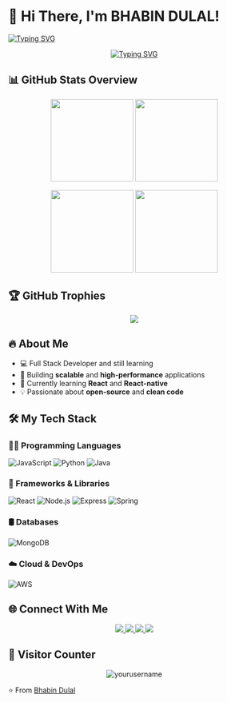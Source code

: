 # 💫 Hi There, I'm BHABIN DULAL! 

[![Typing SVG](https://readme-typing-svg.herokuapp.com?font=Fira+Code&weight=600&size=24&pause=1000&color=00F728&width=435&lines=Full+Stack+Developer;Open-Source+Contributor;Tech+Enthusiast;Problem+Solver)](https://git.io/typing-svg)

<p align="center">
  <a href="https://github.com/DenverCoder1/readme-typing-svg"><img src="https://readme-typing-svg.herokuapp.com?font=Fira+Code&pause=1000&color=00F728&width=435&lines=Welcome+to+my+GitHub+Profile!;Let's+build+something+amazing+together." alt="Typing SVG" /></a>
</p>

## 📊 GitHub Stats Overview

<p align="center">
  <!-- Compact Language Stats -->
  <img height="165" src="https://github-readme-stats.vercel.app/api/top-langs/?username=bhabinexpert&layout=compact&theme=radical&hide_border=true" />
  
  <!-- Activity Graph -->
  <img height="165" src="https://github-readme-activity-graph.vercel.app/graph?username=bhabinexpert&theme=react-dark&hide_border=true&area=true" />
</p>

<p align="center">
  <!-- Profile Stats -->
  <img height="165" src="https://github-readme-stats.vercel.app/api?username=bhabinexpert&show_icons=true&theme=radical&hide_border=true&include_all_commits=true" />
  
  <!-- Streak Stats -->
  <img height="165" src="https://github-readme-streak-stats.herokuapp.com/?user=bhabinexpert&theme=radical&hide_border=true" />
</p>



## 🏆 GitHub Trophies

<p align="center">
  <img src="https://github-profile-trophy.vercel.app/?username=yourusername&theme=radical&no-frame=true&row=1&column=7&margin-w=15" />
</p>

## 🔥 About Me

- 💻 Full Stack Developer and still learning
- 🚀 Building **scalable** and **high-performance** applications
- 🌱 Currently learning **React** and **React-native**
- 💡 Passionate about **open-source** and **clean code**


## 🛠️ My Tech Stack

### 👨‍💻 Programming Languages

![JavaScript](https://img.shields.io/badge/-JavaScript-F7DF1E?style=flat-square&logo=javascript&logoColor=black)
![Python](https://img.shields.io/badge/-Python-3776AB?style=flat-square&logo=python&logoColor=white)
![Java](https://img.shields.io/badge/-Java-007396?style=flat-square&logo=java&logoColor=white)


### 🚀 Frameworks & Libraries

![React](https://img.shields.io/badge/-React-61DAFB?style=flat-square&logo=react&logoColor=black)
![Node.js](https://img.shields.io/badge/-Node.js-339933?style=flat-square&logo=node.js&logoColor=white)
![Express](https://img.shields.io/badge/-Express-000000?style=flat-square&logo=express&logoColor=white)
![Spring](https://img.shields.io/badge/-Spring-6DB33F?style=flat-square&logo=spring&logoColor=white)

### 🛢 Databases

![MongoDB](https://img.shields.io/badge/-MongoDB-47A248?style=flat-square&logo=mongodb&logoColor=white)

### ☁️ Cloud & DevOps

![AWS](https://img.shields.io/badge/-AWS-232F3E?style=flat-square&logo=amazon-aws&logoColor=white)




## 🌐 Connect With Me

<p align="center">
  <a href="https://linkedin.com/in/bhabindulal" target="_blank">
    <img src="https://img.shields.io/badge/-LinkedIn-0077B5?style=for-the-badge&logo=linkedin&logoColor=white"/>
  </a>
  <a href="https://twitter.com/#" target="_blank">
    <img src="https://img.shields.io/badge/-Twitter-1DA1F2?style=for-the-badge&logo=twitter&logoColor=white"/>
  </a>
  <a href="mailto:bhabindulal46@example.com" target="_blank">
    <img src="https://img.shields.io/badge/-Email-D14836?style=for-the-badge&logo=gmail&logoColor=white"/>
  </a>
  <a href="https://myportfolio.com" target="_blank">
    <img src="https://img.shields.io/badge/-Portfolio-3423A6?style=for-the-badge&logo=google-chrome&logoColor=white"/>
  </a>
</p>

<!--## 💻 Latest Projects

<!-- PROJECTS-LIST:START 
- 🔥 [Awesome Project 1](https://github.com/bhabinexpert/LibraryManagementSystem) - Library Management System
- 🚀 [Awesome Project 2](https://github.com/yourusername/project2) - Next-gen solution for ABC problem
- 🎯 [Awesome Project 3](https://github.com/yourusername/project3) - Cutting-edge technology implementation
<!-- PROJECTS-LIST:END -->



## 🎯 Visitor Counter


<p align="center">
  <img src="https://komarev.com/ghpvc/?username=bhabinexpert&label=Profile%20views&color=0e75b6&style=flat" alt="yourusername" />
</p>

⭐️ From [Bhabin Dulal](https://github.com/yourusername)
